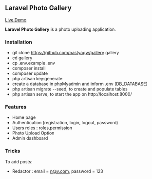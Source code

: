 ## Laravel Photo Gallery

[Live Demo](http://10.73.96.37:8000/)

**Laravel Photo Gallery** is a photo uploading application.

### Installation

- git clone https://github.com/nastyaqw/gallery gallery
- cd gallery
- cp .env.example .env
- composer install
- composer update
- php artisan key:generate
- create a database in phpMyadmin and inform .env (DB_DATABASE)
- php artisan migrate --seed, to create and populate tables
- php artisan serve, to start the app on http://localhost:8000/

### Features

-   Home page
-   Authentication (registration, login, logout, password)
-   Users roles : roles,permission
-   Photo Upload Option
-   Admin dashboard


### Tricks

To add posts:

-   Redactor : email = n@v.com, password = 123


